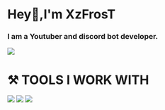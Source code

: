 # **Hey👋,I'm XzFrosT**
### I am a Youtuber and discord bot developer.
![](https://img.shields.io/badge/%20-YouTube-red)




#                      ⚒️ TOOLS I WORK WITH

![](https://camo.githubusercontent.com/cc96d7d28a6ca21ddbb1f2521d751d375230ed840271e6a4c8694cf87cc60c14/68747470733a2f2f696d672e736869656c64732e696f2f62616467652f6e6f64652e6a732532302d2532333433383533442e7376673f267374796c653d666f722d7468652d6261646765266c6f676f3d6e6f64652e6a73266c6f676f436f6c6f723d7768697465) ![](https://camo.githubusercontent.com/62d37abe760867620e0baea1066303719d630a82936837ba7bff6b0c754e3c9f/68747470733a2f2f696d672e736869656c64732e696f2f62616467652f6a6176617363726970742532302d2532333332333333302e7376673f267374796c653d666f722d7468652d6261646765266c6f676f3d6a617661736372697074266c6f676f436f6c6f723d253233463744463145) ![](https://camo.githubusercontent.com/030a9c2197df453db74fe1442b4d8d50ff5467a8996f7894a802731aa9d6db96/68747470733a2f2f696d672e736869656c64732e696f2f62616467652f517569636b44422d2532333465613934622e7376673f267374796c653d666f722d7468652d6261646765266c6f676f3d717569636b6462266c6f676f436f6c6f723d7768697465)



<!--
**XzFrosT/XzFrosT** is a ✨ _special_ ✨ repository because its `README.md` (this file) appears on your GitHub profile.

Here are some ideas to get you started:

- 🔭 I’m currently working on ...
- 🌱 I’m currently learning ...
- 👯 I’m looking to collaborate on ...


th ...
- 💬 Ask me about ...
- 📫 How to reach me: ...
- 😄 Pronouns: ...
- ⚡ Fun fact: ...

